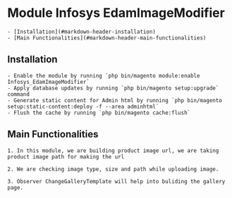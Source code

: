 # Module Infosys EdamImageModifier

	- [Installation](#markdown-header-installation)
	- [Main Functionalities](#markdown-header-main-functionalities)

## Installation

	- Enable the module by running `php bin/magento module:enable Infosys_EdamImageModifier`
	- Apply database updates by running `php bin/magento setup:upgrade` command
	- Generate static content for Admin html by running `php bin/magento setup:static-content:deploy -f --area adminhtml`
	- Flush the cache by running `php bin/magento cache:flush`

## Main Functionalities
	1. In this module, we are building product image url, we are taking product image path for making the url

	2. We are checking image type, size and path while uploading image.

	3. Observer ChangeGalleryTemplate will help into buliding the gallery page.


